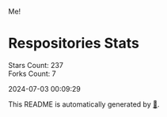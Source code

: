 Me!

# Respositories Stats
Stars Count: 237  
Forks Count: 7

2024-07-03 00:09:29  

This README is automatically generated by [🐰](https://github.com/rnitta/rnitta).
